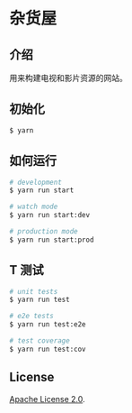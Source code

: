 # 杂货屋

## 介绍

用来构建电视和影片资源的网站。

## 初始化

```bash
$ yarn
```

## 如何运行

```bash
# development
$ yarn run start

# watch mode
$ yarn run start:dev

# production mode
$ yarn run start:prod
```

## T 测试

```bash
# unit tests
$ yarn run test

# e2e tests
$ yarn run test:e2e

# test coverage
$ yarn run test:cov
```

## License

[Apache License 2.0](LICENSE).
